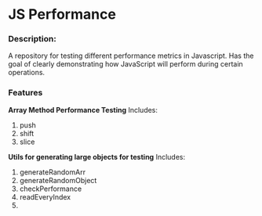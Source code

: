 # JS Performance

### Description: 

A repository for testing different performance metrics in Javascript. Has the goal of clearly demonstrating how JavaScript will perform during certain operations.

### Features

**Array Method Performance Testing**
Includes: 
  1. push
  2. shift
  3. slice

**Utils for generating large objects for testing**
Includes:
1. generateRandomArr
2. generateRandomObject
3. checkPerformance
4. readEveryIndex
5. 